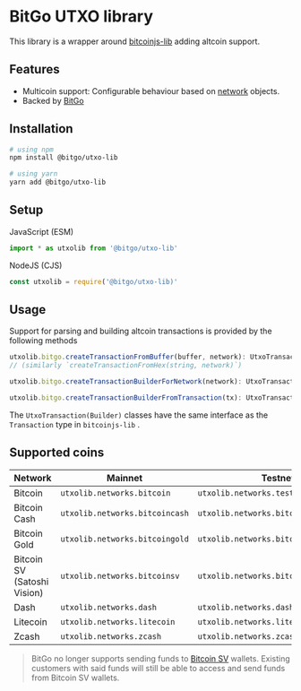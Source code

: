 # BitGo UTXO library

This library is a wrapper around [bitcoinjs-lib](https://github.com/bitcoinjs/bitcoinjs-lib) adding altcoin support.

## Features
- Multicoin support: Configurable behaviour based on [network](https://github.com/BitGo/bitgo-utxo-lib/blob/master/src/networks.js) objects.
- Backed by [BitGo](https://www.bitgo.com/info/)

## Installation

``` bash
# using npm
npm install @bitgo/utxo-lib

# using yarn
yarn add @bitgo/utxo-lib
```

## Setup

JavaScript (ESM)
``` javascript
import * as utxolib from '@bitgo/utxo-lib'
```

NodeJS (CJS)
``` javascript
const utxolib = require('@bitgo/utxo-lib)'
```

## Usage

Support for parsing and building altcoin transactions is provided by the following methods

``` typescript
utxolib.bitgo.createTransactionFromBuffer(buffer, network): UtxoTransaction
// (similarly `createTransactionFromHex(string, network)`)

utxolib.bitgo.createTransactionBuilderForNetwork(network): UtxoTransactionBuilder

utxolib.bitgo.createTransactionBuilderFromTransaction(tx): UtxoTransactionBuilder
```

The `UtxoTransaction(Builder)` classes have the same interface as the `Transaction` type in `bitcoinjs-lib` .

## Supported coins

|Network|Mainnet|Testnet|
|---|---|---|
|Bitcoin|`utxolib.networks.bitcoin`|`utxolib.networks.testnet`|
|Bitcoin Cash|`utxolib.networks.bitcoincash`|`utxolib.networks.bitcoincashTestnet`|
|Bitcoin Gold|`utxolib.networks.bitcoingold`|`utxolib.networks.bitcoingoldTestnet`|
|Bitcoin SV (Satoshi Vision)|`utxolib.networks.bitcoinsv`|`utxolib.networks.bitcoinsvTestnet`|
|Dash|`utxolib.networks.dash`|`utxolib.networks.dash`|
|Litecoin|`utxolib.networks.litecoin`|`utxolib.networks.litecoinTest`|
|Zcash|`utxolib.networks.zcash`|`utxolib.networks.zcashTest`|

> BitGo no longer supports sending funds to [Bitcoin SV](https://blog.bitgo.com/bsv-deprecation-6b3fff4df34c) wallets. Existing customers with said funds will still be able to access and send funds from Bitcoin SV wallets.
